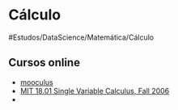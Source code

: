 # Cálculo
#Estudos/DataScience/Matemática/Cálculo

## Cursos online
- [mooculus](https://mooculus.osu.edu/)
-  [MIT 18.01 Single Variable Calculus, Fall 2006](https://www.youtube.com/playlist?list=PL590CCC2BC5AF3BC1)
- 
